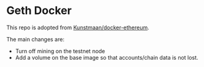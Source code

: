 # Geth Docker

This repo is adopted from [Kunstmaan/docker-ethereum](https://github.com/Kunstmaan/docker-ethereum).

The main changes are:
* Turn off mining on the testnet node
* Add a volume on the base image so that accounts/chain data is not lost.
